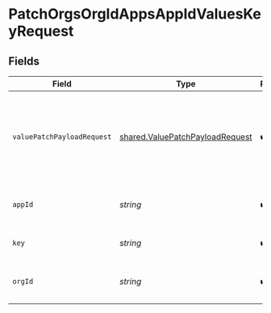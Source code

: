 # PatchOrgsOrgIdAppsAppIdValuesKeyRequest


## Fields

| Field                                                                                   | Type                                                                                    | Required                                                                                | Description                                                                             |
| --------------------------------------------------------------------------------------- | --------------------------------------------------------------------------------------- | --------------------------------------------------------------------------------------- | --------------------------------------------------------------------------------------- |
| `valuePatchPayloadRequest`                                                              | [shared.ValuePatchPayloadRequest](../../models/shared/valuepatchpayloadrequest.md)      | :heavy_check_mark:                                                                      | At least `value` or `description` must be supplied. All other fields will be ignored.<br/><br/> |
| `appId`                                                                                 | *string*                                                                                | :heavy_check_mark:                                                                      | The Application ID.<br/><br/>                                                           |
| `key`                                                                                   | *string*                                                                                | :heavy_check_mark:                                                                      | The key to update.<br/><br/>                                                            |
| `orgId`                                                                                 | *string*                                                                                | :heavy_check_mark:                                                                      | The Organization ID.<br/><br/>                                                          |